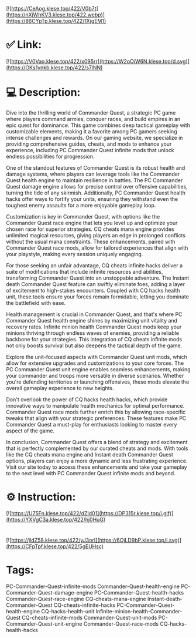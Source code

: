 [![https://CeAog.klese.top/422/V0b7t](https://nXjWhKV3.klese.top/422.webp)](https://86CYpTp.klese.top/422/1XjgEM1)
# ✅ Link:
[![https://V0Vaq.klese.top/422/x095rr](https://W2oOiW6N.klese.top/d.svg)](https://OKs1ynkb.klese.top/422/s7lNN)
# 💻 Description:
Dive into the thrilling world of Commander Quest, a strategic PC game where players command armies, conquer races, and build empires in an epic quest for dominance. This game combines deep tactical gameplay with customizable elements, making it a favorite among PC gamers seeking intense challenges and rewards. On our gaming website, we specialize in providing comprehensive guides, cheats, and mods to enhance your experience, including PC Commander Quest infinite mods that unlock endless possibilities for progression.



One of the standout features of Commander Quest is its robust health and damage systems, where players can leverage tools like the Commander Quest health engine to maintain resilience in battles. The PC Commander Quest damage engine allows for precise control over offensive capabilities, turning the tide of any skirmish. Additionally, PC Commander Quest health hacks offer ways to fortify your units, ensuring they withstand even the toughest enemy assaults for a more enjoyable gameplay loop.



Customization is key in Commander Quest, with options like the Commander Quest race engine that lets you level up and optimize your chosen race for superior strategies. CQ cheats mana engine provides unlimited magical resources, giving players an edge in prolonged conflicts without the usual mana constraints. These enhancements, paired with Commander Quest race mods, allow for tailored experiences that align with your playstyle, making every session uniquely engaging.



For those seeking an unfair advantage, CQ cheats infinite hacks deliver a suite of modifications that include infinite resources and abilities, transforming Commander Quest into an unstoppable adventure. The Instant death Commander Quest feature can swiftly eliminate foes, adding a layer of excitement to high-stakes encounters. Coupled with CQ hacks health unit, these tools ensure your forces remain formidable, letting you dominate the battlefield with ease.



Health management is crucial in Commander Quest, and that's where PC Commander Quest health engine shines by maximizing unit vitality and recovery rates. Infinite minion health Commander Quest mods keep your minions thriving through endless waves of enemies, providing a reliable backbone for your strategies. This integration of CQ cheats infinite mods not only boosts survival but also deepens the tactical depth of the game.



Explore the unit-focused aspects with Commander Quest unit mods, which allow for extensive upgrades and customizations to your core forces. The PC Commander Quest unit engine enables seamless enhancements, making your commander and troops more versatile in diverse scenarios. Whether you're defending territories or launching offensives, these mods elevate the overall gameplay experience to new heights.



Don't overlook the power of CQ hacks health hacks, which provide innovative ways to manipulate health mechanics for optimal performance. Commander Quest race mods further enrich this by allowing race-specific tweaks that align with your strategic preferences. These features make PC Commander Quest a must-play for enthusiasts looking to master every aspect of the game.



In conclusion, Commander Quest offers a blend of strategy and excitement that is perfectly complemented by our curated cheats and mods. With tools like the CQ cheats mana engine and Instant death Commander Quest options, players can enjoy a more dynamic and less frustrating experience. Visit our site today to access these enhancements and take your gameplay to the next level with PC Commander Quest infinite mods and beyond.

# ⚙️ Instruction:
[![https://U75Fn.klese.top/422/dZId01](https://DP315r.klese.top/i.gif)](https://YXVgC3a.klese.top/422/hj0HuG)
#
[![https://jldZ58.klese.top/422/yJ3orI](https://6OjLD9bP.klese.top/l.svg)](https://CFpTpf.klese.top/422/5gEUHsc)
# Tags:
PC-Commander-Quest-infinite-mods Commander-Quest-health-engine PC-Commander-Quest-damage-engine PC-Commander-Quest-health-hacks Commander-Quest-race-engine CQ-cheats-mana-engine Instant-death-Commander-Quest CQ-cheats-infinite-hacks PC-Commander-Quest-health-engine CQ-hacks-health-unit Infinite-minion-health-Commander-Quest CQ-cheats-infinite-mods Commander-Quest-unit-mods PC-Commander-Quest-unit-engine Commander-Quest-race-mods CQ-hacks-health-hacks






